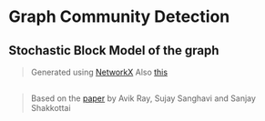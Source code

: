 # Graph Community Detection

## Stochastic Block Model of the graph
> Generated using [NetworkX](https://networkx.github.io/documentation/networkx-1.10/reference/generated/networkx.algorithms.block.blockmodel.html)
> Also [this](https://networkx.github.io/documentation/networkx-1.10/reference/generators.html)

## 
> Based on the [paper](./res_paper.pdf) by Avik Ray, Sujay Sanghavi and Sanjay Shakkottai
